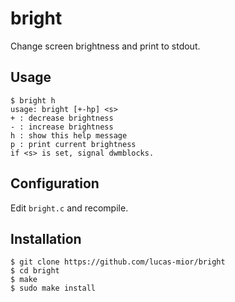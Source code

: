# bright
Change screen brightness and print to stdout.

## Usage
```
$ bright h
usage: bright [+-hp] <s> 
+ : decrease brightness 
- : increase brightness 
h : show this help message 
p : print current brightness 
if <s> is set, signal dwmblocks. 
```

## Configuration
Edit `bright.c` and recompile.

## Installation
```
$ git clone https://github.com/lucas-mior/bright
$ cd bright
$ make
$ sudo make install
```
